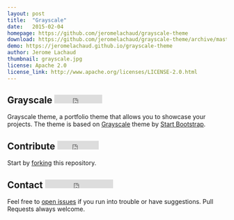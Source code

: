 ```yaml
---
layout: post
title:  "Grayscale"
date:   2015-02-04
homepage: https://github.com/jeromelachaud/grayscale-theme
download: https://github.com/jeromelachaud/grayscale-theme/archive/master.zip
demo: https://jeromelachaud.github.io/grayscale-theme
author: Jerome Lachaud
thumbnail: grayscale.jpg
license: Apache 2.0
license_link: http://www.apache.org/licenses/LICENSE-2.0.html
---
```


## Grayscale <iframe src="http://ghbtns.com/github-btn.html?user=jeromelachaud&repo=grayscale-theme&type=watch&count=true" allowtransparency="true" frameborder="0" scrolling="0" width="110" height="20"></iframe>
Grayscale theme, a portfolio theme that allows you to showcase your projects. The theme is based on [Grayscale](http://startbootstrap.com/templates/grayscale/) theme by [Start Bootstrap](http://startbootstrap.com/).

## Contribute <iframe src="http://ghbtns.com/github-btn.html?user=jeromelachaud&repo=grayscale-theme&type=fork&count=true" allowtransparency="true" frameborder="0" scrolling="0" width="95" height="20"></iframe>
Start by [forking](https://github.com/jeromelachaud/grayscale-theme/fork) this repository.

## Contact <iframe src="http://ghbtns.com/github-btn.html?user=jeromelachaud&type=follow" allowtransparency="true" frameborder="0" scrolling="0" width="156" height="20"></iframe>
Feel free to [open issues](https://github.com/jeromelachaud/grayscale-theme/issues/new) if you run into trouble or have suggestions.
Pull Requests always welcome.